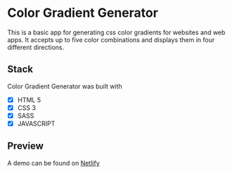 # Color Gradient Generator
This is a basic app for generating css color gradients for websites and web apps.
It accepts up to five color combinations and displays them in four different directions.

## Stack 
Color Gradient Generator was built with

- [x] HTML 5
- [x] CSS 3
- [x] SASS
- [x] JAVASCRIPT

## Preview
A demo can be found on [Netlify](http://color-gradient-generator.netlify.app)
